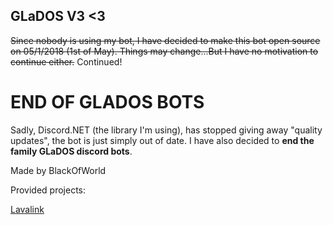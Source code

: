 ## GLaDOS V3 <3

~~Since nobody is using my bot, I have decided to make this bot open source on 05/1/2018 (1st of May). Things may change...But I have no motivation to continue either.~~ Continued!

# END OF GLADOS BOTS
Sadly, Discord.NET (the library I'm using), has stopped giving away "quality updates", the bot is just simply out of date. I have also decided to **end the family GLaDOS discord bots**.

Made by BlackOfWorld

Provided projects:

[Lavalink](https://github.com/freyacodes/Lavalink)